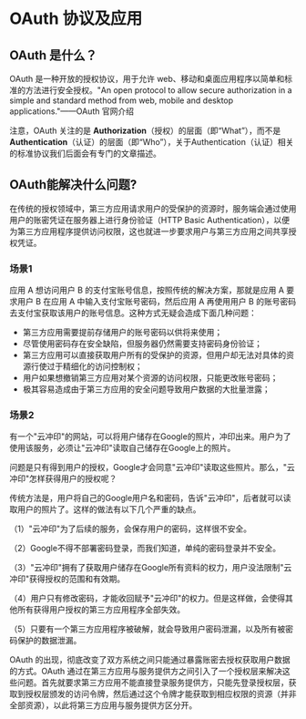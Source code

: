 # OAuth 协议及应用

## OAuth 是什么？

OAuth 是一种开放的授权协议，用于允许 web、移动和桌面应用程序以简单和标准的方法进行安全授权。"An open protocol to allow secure authorization in a simple and standard method from web, mobile and desktop applications."——OAuth 官网介绍

注意，OAuth 关注的是 **Authorization**（授权）的层面（即“What”），而不是 **Authentication**（认证）的层面（即“Who”），关于Authentication（认证）相关的标准协议我们后面会有专门的文章描述。

## OAuth能解决什么问题?

在传统的授权领域中，第三方应用请求用户的受保护的资源时，服务端会通过使用用户的账密凭证在服务器上进行身份验证（HTTP Basic Authentication），以便为第三方应用程序提供访问权限，这也就进一步要求用户与第三方应用之间共享授权凭证。

### 场景1

应用 A 想访问用户 B 的支付宝账号信息，按照传统的解决方案，那就是应用 A 要求用户 B 在应用 A 中输入支付宝账号密码，然后应用 A 再使用用户 B 的账号密码去支付宝获取该用户的账号信息。这种方式无疑会造成下面几种问题：

* 第三方应用需要提前存储用户的账号密码以供将来使用；
* 尽管使用密码存在安全缺陷，但服务器仍然需要支持密码身份验证；
* 第三方应用可以直接获取用户所有的受保护的资源，但用户却无法对具体的资源行使过于精细化的访问控制权；
* 用户如果想撤销第三方应用对某个资源的访问权限，只能更改账号密码；
* 极其容易造成由于第三方应用的安全问题导致用户数据的大批量泄露；

### 场景2

有一个"云冲印"的网站，可以将用户储存在Google的照片，冲印出来。用户为了使用该服务，必须让"云冲印"读取自己储存在Google上的照片。

问题是只有得到用户的授权，Google才会同意"云冲印"读取这些照片。那么，"云冲印"怎样获得用户的授权呢？

传统方法是，用户将自己的Google用户名和密码，告诉"云冲印"，后者就可以读取用户的照片了。这样的做法有以下几个严重的缺点。

（1）"云冲印"为了后续的服务，会保存用户的密码，这样很不安全。

（2）Google不得不部署密码登录，而我们知道，单纯的密码登录并不安全。

（3）"云冲印"拥有了获取用户储存在Google所有资料的权力，用户没法限制"云冲印"获得授权的范围和有效期。

（4）用户只有修改密码，才能收回赋予"云冲印"的权力。但是这样做，会使得其他所有获得用户授权的第三方应用程序全部失效。

（5）只要有一个第三方应用程序被破解，就会导致用户密码泄漏，以及所有被密码保护的数据泄漏。

OAuth 的出现，彻底改变了双方系统之间只能通过暴露账密去授权获取用户数据的方式。OAuth 通过在第三方应用与服务提供方之间引入了一个授权层来解决这些问题。首先就要求第三方应用不能直接登录服务提供方，只能先登录授权层，获取到授权层颁发的访问令牌，然后通过这个令牌才能获取到相应权限的资源（并非全部资源），以此将第三方应用与服务提供方区分开。

